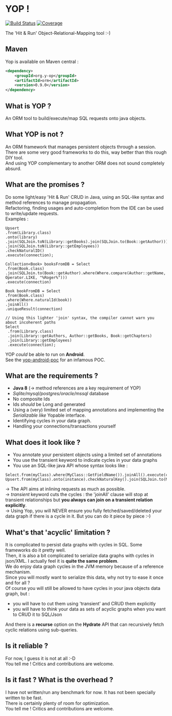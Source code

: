 # YOP ! 
[![Build Status](http://hdmcl.no-ip.org:8081/job/yop.dev_rest-test-MySQL/badge/icon)](http://jenkins.y-op.org/job/yop.dev_rest-test-MySQL/)
[![Coverage](http://hdmcl.no-ip.org:8081/job/yop.dev_rest-test-MySQL/ws/orm/target/jacoco.svg)](http://jenkins.y-op.org/job/yop.dev_rest-test-MySQL/lastBuild/jacoco)
  
The 'Hit & Run' Object-Relational-Mapping tool :-) 

## Maven
Yop is available on Maven central : 
```xml
<dependency>
    <groupId>org.y-op</groupId>
    <artifactId>orm</artifactId>
    <version>0.9.0</version>
</dependency>
```

## What is YOP ?
An ORM tool to build/execute/map SQL requests onto java objects.

## What YOP is not ?
An ORM framework that manages persistent objects through a session.
There are some very good frameworks to do this, way better than this rough DIY tool.  
And using YOP complementary to another ORM does not sound completely absurd.

## What are the promises ?
Do some light/easy 'Hit & Run' CRUD in Java, using an SQL-like syntax and method references to manage propagation.  
Refactoring, finding usages and auto-completion from the IDE can be used to write/update requests.    
Examples : 
```
Upsert   
.from(Library.class)  
.onto(library)  
.join(SQLJoin.toN(Library::getBooks).join(SQLJoin.to(Book::getAuthor)))    
.join(SQLJoin.toN(Library::getEmployees))  
.checkNaturalID()  
.execute(connection);  
```
  
```
Collection<Book> booksFromDB = Select
.from(Book.class)
.join(SQLJoin.to(Book::getAuthor).where(Where.compare(Author::getName, Operator.LIKE, "%Roger%")))
.execute(connection)
```  
  
```
Book bookFromDB = Select
.from(Book.class)
.where(Where.naturalId(book))
.joinAll()
.uniqueResult(connection)
```  
  
```
// Using this lighter 'join' syntax, the compiler cannot warn you about incoherent paths
Select   
 .from(Library.class)    
 .join(Library::getAuthors, Author::getBooks, Book::getChapters)    
 .join(Library::getEmployees)  
 .execute(connection);
  ```

YOP *could* be able to run on **Android**.  
See the [yop-android-poc](https://github.com/ug-dbg/yop-android-poc) for an infamous POC.

## What are the requirements ?
* **Java 8** (→ method references are a key requirement of YOP)
* *Sqlite/mysql/postgres/oracle/mssql* database
* No composite Ids
* Ids *should* be Long and generated
* Using a (very) limited set of mapping annotations and implementing the *Serializable like* Yopable interface. 
* Identifying cycles in your data graph.
* Handling your connections/transactions yourself


## What does it look like ?

* You annotate your persistent objects using a limited set of annotations
* You use the transient keyword to indicate cycles in your data graphs
* You use an SQL-like java API whose syntax looks like :
```
Select.from(myClass).where(MyClass::GetFieldName()).joinAll().execute(connection);
Upsert.from(myClass).onto(instance).checkNaturalKey().join(SQLJoin.to(MyClass::getRelation())).execute(connection);
```

→ The API aims at inlining requests as much as possible.  
→ *transient* keyword cuts the cycles : the 'joinAll' clause will stop at transient relationships 
but **you always can join on a transient relation explicitly**.  
→ Using Yop, you will NEVER ensure you fully fetched/saved/deleted your data graph if there is a cycle in it. 
But you can do it piece by piece :-)  

## What's that 'acyclic' limitation ?
It is complicated to persist data graphs with cycles in SQL. Some frameworks do it pretty well.  
Then, it is also a bit complicated to serialize data graphs with cycles in json/XML. 
I actually feel it is **quite the same problem**.  
We do enjoy data graph cycles in the JVM memory because of a reference mechanism.  
Since you will mostly want to serialize this data, why not try to ease it once and for all ?  
Of course you will still be allowed to have cycles in your java objects data graph, but :
* you will have to cut them using 'transient' and CRUD them explicitly
* you will have to *think* your data as sets of acyclic graphs when you want to CRUD it to SQL/Json  
  
And there is a **recurse** option on the **Hydrate** API that can recursively fetch cyclic relations using sub-queries.

## Is it reliable ?
For now, I guess it is not at all :-D  
You tell me ! Critics and contributions are welcome.

## Is it fast ? What is the overhead ?
I have not written/run any benchmark for now.
It has not been specially written to be fast.  
There is certainly plenty of room for optimization.  
You tell me ! Critics and contributions are welcome.
